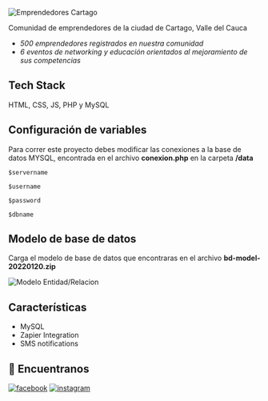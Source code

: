 ![Emprendedores Cartago](https://res.cloudinary.com/dtob8ngze/image/upload/c_scale,fl_progressive,w_1024/v1642624286/GITHUB/emprendedores-cartago.jpg)

Comunidad de emprendedores de la ciudad de Cartago, Valle del Cauca

- _500 emprendedores registrados en nuestra comunidad_
- _6 eventos de networking y educación orientados al mejoramiento de sus competencias_

## Tech Stack

HTML, CSS, JS, PHP y MySQL

## Configuración de variables

Para correr este proyecto debes modificar las conexiones a la base de datos MYSQL, encontrada en el archivo **conexion.php** en la carpeta **/data**

`$servername`

`$username`

`$password`

`$dbname`

## Modelo de base de datos

Carga el modelo de base de datos que encontraras en el archivo **bd-model-20220120.zip**

![Modelo Entidad/Relacion](https://res.cloudinary.com/dtob8ngze/image/upload/v1642690036/GITHUB/aja_aur1no.jpg)

## Características

- MySQL
- Zapier Integration
- SMS notifications

## 🔗 Encuentranos

[![facebook](https://img.shields.io/badge/facebook-1778f2?style=for-the-badge&logo=ko-fi&logoColor=white)](https://www.facebook.com/emprendedorcartago)
[![instagram](https://img.shields.io/badge/instagram-dd2a7b?style=for-the-badge&logo=linkedin&logoColor=white)](https://www.instagram.com/emprendedorescartago)

